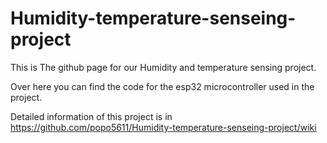 # Humidity-temperature-senseing-project


This is The github page for our Humidity and temperature sensing project.

Over here you can find the code for the esp32 microcontroller used in the project. 

Detailed information of this project is in https://github.com/popo5611/Humidity-temperature-senseing-project/wiki
